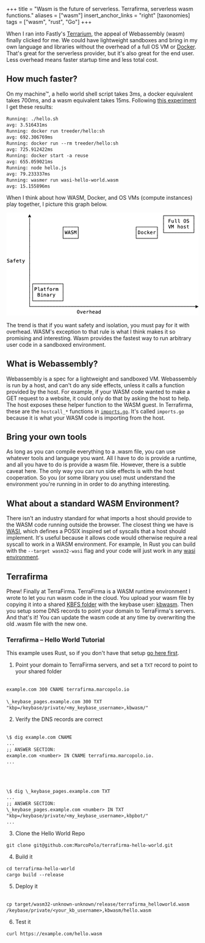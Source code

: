 +++
title = "Wasm is the future of serverless. Terrafirma, serverless wasm functions."
aliases = ["wasm"]
insert_anchor_links = "right"
[taxonomies]
tags = ["wasm", "rust", "Go"]
+++

When I ran into Fastly's [Terrarium](https://wasm.fastlylabs.com/), the appeal of Webassembly (wasm) finally clicked for me. We could have lightweight sandboxes and bring in my own language and libraries without the overhead of a full OS VM or [Docker](https://blog.iron.io/the-overhead-of-docker-run/). That's great for the serverless provider, but it's also great for the end user. Less overhead means faster startup time and less total cost.

## How much faster?

On my machine™, a hello world shell script takes 3ms, a docker equivalent takes 700ms, and a wasm equivalent takes 15ms. Following [this experiment](https://blog.iron.io/the-overhead-of-docker-run/) I get these results:

```
Running: ./hello.sh
avg: 3.516431ms
Running: docker run treeder/hello:sh
avg: 692.306769ms
Running: docker run --rm treeder/hello:sh
avg: 725.912422ms
Running: docker start -a reuse
avg: 655.059021ms
Running: node hello.js
avg: 79.233337ms
Running: wasmer run wasi-hello-world.wasm
avg: 15.155896ms
```

When I think about how WASM, Docker, and OS VMs (compute instances) play together, I picture this graph below.

![Safety versus overhead – Raw binary is fast unsafe; was is fast and safe; docker is safe.](/code/wasm-graph.png "Safety vs Overhead")

The trend is that if you want safety and isolation, you must pay for it with overhead. WASM's exception to that rule is what I think makes it so promising and interesting. Wasm provides the fastest way to run arbitrary user code in a sandboxed environment.

## What is Webassembly?

Webassembly is a spec for a lightweight and sandboxed VM. Webassembly is run by a host, and can't do any side effects, unless it calls a function provided by the host. For example, if your WASM code wanted to make a GET request to a website, it could only do that by asking the host to help. The host exposes these helper function to the WASM guest. In Terrafirma, these are the `hostcall_*` functions in [`imports.go`](https://github.com/MarcoPolo/go-wasm-terrafirma/blob/master/imports.go). It's called `imports.go` because it is what your WASM code is importing from the host.

## Bring your own tools

As long as you can compile everything to a .wasm file, you can use whatever tools and language you want. All I have to do is provide a runtime, and all you have to do is provide a wasm file. However, there is a subtle caveat here. The only way you can run side effects is with the host cooperation. So you (or some library you use) must understand the environment you're running in in order to do anything interesting.

## What about a standard WASM Environment?

There isn't an industry standard for what imports a host should provide to the WASM code running outside the browser. The closest thing we have is [WASI](https://wasi.dev/), which defines a POSIX inspired set of syscalls that a host should implement. It's useful because it allows code would otherwise require a real syscall to work in a WASM environment. For example, In Rust you can build with the `--target wasm32-wasi` flag and your code will just work in any [wasi environment](https://wasmer.io/).

## Terrafirma

Phew! Finally at TerraFirma. TerraFirma is a WASM runtime environment I wrote to let you run wasm code in the cloud. You upload your wasm file by copying it into a shared [KBFS folder](https://keybase.io/docs/kbfs) with the keybase user: [kbwasm](https://keybase.io/kbwasm). Then you setup some DNS records to point your domain to TerraFirma's servers. And that's it! You can update the wasm code at any time by overwriting the old .wasm file with the new one.

### Terrafirma – Hello World Tutorial

This example uses Rust, so if you don't have that setup [go here first](https://rustup.rs/).

1. Point your domain to TerraFirma servers, and set a `TXT` record to point to your shared folder

```

example.com 300 CNAME terrafirma.marcopolo.io

\_keybase_pages.example.com 300 TXT "kbp=/keybase/private/<my_keybase_username>,kbwasm/"

```

2. Verify the DNS records are correct

```

\$ dig example.com CNAME
...
;; ANSWER SECTION:
example.com <number> IN CNAME terrafirma.marcopolo.io.
...

```

<br/>

```

\$ dig \_keybase_pages.example.com TXT
...
;; ANSWER SECTION:
\_keybase_pages.example.com <number> IN TXT "kbp=/keybase/private/<my_keybase_username>,kbpbot/"
...

```

3. Clone the Hello World Repo

```
git clone git@github.com:MarcoPolo/terrafirma-hello-world.git
```

4. Build it

```
cd terrafirma-hello-world
cargo build --release
```

5. Deploy it

```

cp target/wasm32-unknown-unknown/release/terrafirma_helloworld.wasm /keybase/private/<your_kb_username>,kbwasm/hello.wasm

```

6. Test it

```
curl https://example.com/hello.wasm
```

[terrafirma]: https://github.com/marcopolo/go-wasm-terrafirma
